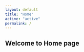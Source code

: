```yaml
---
layout: default
title: "Home"
active: "active"
permalink: /
---
```


<div class="row">
	<div class="col-md-12">
		<h2>Welcome to Home page</h2>
	</div>
</div>

